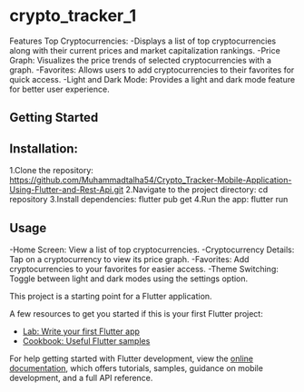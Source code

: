 # crypto_tracker_1

Features
Top Cryptocurrencies: 
-Displays a list of top cryptocurrencies along with their current prices and market capitalization rankings.
-Price Graph: 
Visualizes the price trends of selected cryptocurrencies with a graph.
-Favorites:
Allows users to add cryptocurrencies to their favorites for quick access.
-Light and Dark Mode:
Provides a light and dark mode feature for better user experience.

## Getting Started

## Installation:
1.Clone the repository:
https://github.com/Muhammadtalha54/Crypto_Tracker-Mobile-Application-Using-Flutter-and-Rest-Api.git
2.Navigate to the project directory:
cd repository
3.Install dependencies:
flutter pub get
4.Run the app:
flutter run

## Usage

-Home Screen: 
View a list of top cryptocurrencies.
-Cryptocurrency Details: 
Tap on a cryptocurrency to view its price graph.
-Favorites:
Add cryptocurrencies to your favorites for easier access.
-Theme Switching:
Toggle between light and dark modes using the settings option.





This project is a starting point for a Flutter application.

A few resources to get you started if this is your first Flutter project:

- [Lab: Write your first Flutter app](https://docs.flutter.dev/get-started/codelab)
- [Cookbook: Useful Flutter samples](https://docs.flutter.dev/cookbook)

For help getting started with Flutter development, view the
[online documentation](https://docs.flutter.dev/), which offers tutorials,
samples, guidance on mobile development, and a full API reference.
